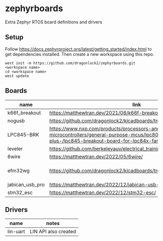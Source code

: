 # zephyrboards
Extra Zephyr RTOS board definitions and drivers

## Setup

Follow https://docs.zephyrproject.org/latest/getting_started/index.html to get dependencies installed. Then create a new workspace using this repo.

    west init -m https://github.com/dragonlock2/zephyrboards.git <workspace name>
    cd <workspace name>
    west update

## Boards

| name | link | notes |
| ---- | ---- | ----- |
| k66f_breakout | https://matthewtran.dev/2021/08/k66f-breakout/ | |
| nogusb | https://github.com/dragonlock2/kicadboards/tree/main/projects/NOGUSB | MCUboot |
| LPC845-BRK | https://www.nxp.com/products/processors-and-microcontrollers/arm-microcontrollers/general-purpose-mcus/lpc800-cortex-m0-plus-/lpc845-breakout-board-for-lpc84x-family-mcus:LPC845-BRK | basic uart, gpio working |
| leveler | https://github.com/berkeleyauv/electrical_training | |
| 6wire | https://matthewtran.dev/2022/05/6wire/ | |
| efm32wg | https://github.com/dragonlock2/kicadboards/tree/main/breakouts/efm32wg | leuart, spi not working |
| jabican_usb_pro | https://matthewtran.dev/2022/12/jabican-usb-pro/ | MCUboot |
| stm32_esc | https://matthewtran.dev/2022/12/stm32-esc/ | |

## Drivers

| name | notes |
| ---- | ----- |
| lin-uart | LIN API also created |
